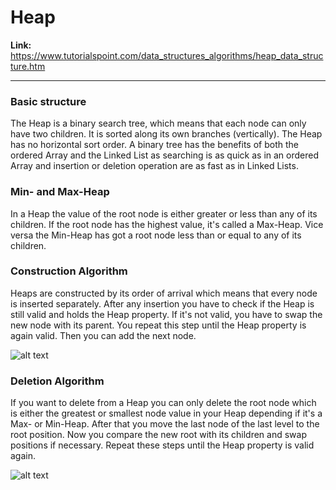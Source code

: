# Heap

**Link:** https://www.tutorialspoint.com/data_structures_algorithms/heap_data_structure.htm
___

### Basic structure

The Heap is a binary search tree, which means that each node can only have two children. It is
sorted along its own branches (vertically). The Heap has no horizontal sort order. A binary tree
has the benefits of both the ordered Array and the Linked List as searching is as quick as in an
ordered Array and insertion or deletion operation are as fast as in Linked Lists.

### Min- and Max-Heap

In a Heap the value of the root node is either greater or less than any of its children. If the
root node has the highest value, it's called a Max-Heap. Vice versa the Min-Heap has got a root
node less than or equal to any of its children.

### Construction Algorithm

Heaps are constructed by its order of arrival which means that every node is inserted separately.
After any insertion you have to check if the Heap is still valid and holds the Heap property. If
it's not valid, you have to swap the new node with its parent. You repeat this step until the Heap
property is again valid. Then you can add the next node.


![alt text](https://www.tutorialspoint.com/data_structures_algorithms/images/max_heap_animation.gif "Max-Heap creation example")

### Deletion Algorithm

If you want to delete from a Heap you can only delete the root node which is either the greatest or
smallest node value in your Heap depending if it's a Max- or Min-Heap. After that you move the last
node of the last level to the root position. Now you compare the new root with its children and swap
positions if necessary. Repeat these steps until the Heap property is valid again.


![alt text](https://www.tutorialspoint.com/data_structures_algorithms/images/max_heap_deletion_animation.gif "Max-Heap deletion example")
